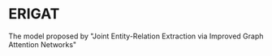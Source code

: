 # ERIGAT
The model proposed by "Joint Entity-Relation Extraction via Improved Graph Attention Networks"
